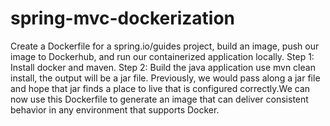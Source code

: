 # spring-mvc-dockerization
Create a Dockerfile for a spring.io/guides project, build an image, push our image to Dockerhub, and run our containerized application locally.
Step 1: Install docker and maven. 
Step 2: Build the java application use mvn clean install, the output will be a jar file.
Previously, we would pass along a jar file and hope that jar finds a place to live that is configured correctly.We can now use this Dockerfile to generate an image that can deliver consistent behavior in any environment that supports Docker.
